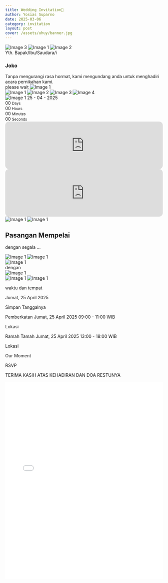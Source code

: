 ```yaml
---
title: Wedding Invitation💍
author: Yosias Suparno
date: 2025-03-06
category: invitation
layout: post
cover: /assets/uhuy/banner.jpg
---
```


<link rel="stylesheet" href="/assets/wedding_invitation/wedding.css">

<!-- loading page -->
<div id="wed-overlay">
    <!-- <img src="/assets/wedding_invitation/images/content/opening-small-background.jpg" class="image-overlay-container" alt="Full Width Image"> -->
    <div class="cover-container">
      <img src="/assets/wedding_invitation/images/content/opening-small-background.jpg" alt="Image 3" class="cover-overlay">
      <img src="/assets/wedding_invitation/images/content/opening-small-name2.png" alt="Image 1" class="cover-overlay">
      <img src="/assets/wedding_invitation/images/content/opening-small-title.png" alt="Image 2" class="cover-overlay">
    <div class="cover-overlay wed-close-section">
        <span>Yth. Bapak/Ibu/Saudara/i</span>
        <h3 id="receivername">Joko</h3> 
        <span>
Tanpa mengurangi rasa hormat,
kami mengundang anda untuk menghadiri
acara pernikahan kami.
        </span>
        <div class="loading-screen" id="loading-screen">
          <span>please wait</span>
          <img src="/assets/wedding_invitation/images/content/loading.gif" alt="Image 1" >
        </div>
        <button id="wed-close-btn" style="display: none">✉️ BUKA UNDANGAN</button>
    </div>
</div>
</div>

<!-- first gallery -->
<div class="wed-image-wrapper">
  <div class="wed-image-container">
      <img src="/assets/wedding_invitation/images/content/earth-small2.jpg" alt="Image 1">
      <img src="/assets/wedding_invitation/images/content/water-small2.gif" alt="Image 2">
      <img src="/assets/wedding_invitation/images/content/fire-small2.jpg" alt="Image 3">
      <img src="/assets/wedding_invitation/images/content/wind-small2.jpg" alt="Image 4">
      <!-- Center Image Positioned Correctly -->
      <div class="wed-center-bottom-image-container">
          <img src="/assets/wedding_invitation/images/content/opening-small-name-short.png" alt="Image 1" class="wed-center-image">
          <span class="wed-center-span">25 - 04 - 2025</span>
      </div>
      
  </div>
</div>


<div class="cd-countdown-wrapper">
  <div class="cd-countdown">
    <div class="cd-time-box">
      <span id="days">00</span>
      <small>Days</small>
    </div>
    <div class="cd-time-box">
      <span id="hours">00</span>
      <small>Hours</small>
    </div>
    <div class="cd-time-box">
      <span id="minutes">00</span>
      <small>Minutes</small>
    </div>
    <div class="cd-time-box">
      <span id="seconds">00</span>
      <small>Seconds</small>
    </div>
  </div>
</div>
<script src="/assets/wedding_invitation/countdown.js"></script>


<iframe style="border-radius:12px" src="https://open.spotify.com/embed/track/0pJfOGfXolKFrlMUJIAiib?utm_source=generator&theme=0" width="100%" height="152" frameBorder="0" allowfullscreen="" allow="autoplay; clipboard-write; encrypted-media; fullscreen; picture-in-picture" loading="lazy"></iframe>
<iframe style="border-radius:12px" src="https://open.spotify.com/embed/track/3jyGsM8Jfk6163HADlNAIg?utm_source=generator&theme=0" width="100%" height="152" frameBorder="0" allowfullscreen="" allow="autoplay; clipboard-write; encrypted-media; fullscreen; picture-in-picture" loading="lazy"></iframe>


 <div class="verse-container">
          <div class="verse">
            <img src="/assets/wedding_invitation/images/content/verse1-bg.jpg" alt="Image 1">
            <img src="/assets/wedding_invitation/images/content/verse1.png" alt="Image 1">
          </div>
  </div>

## Pasangan Mempelai
dengan segala ...


<div class="mempelai-container">
  <div class="mempelai">
          <div class="mempelai-detail-box">
          <img src="/assets/wedding_invitation/images/content/garden-name-bg.png" alt="Image 1">
          <img src="/assets/wedding_invitation/images/content/garden-name.png" alt="Image 1">
          </div>
          <div class="mempelai-box">
            <img src="/assets/wedding_invitation/images/content/garden.jpg" alt="Image 1">
          </div>
  </div>
  dengan
  <div class="mempelai">
          <div class="mempelai-box">
            <img src="/assets/wedding_invitation/images/content/flower.jpg" alt="Image 1">
          </div>
          <div class="mempelai-detail-box">
          <img src="/assets/wedding_invitation/images/content/flower-name-bg.png" alt="Image 1">
          <img src="/assets/wedding_invitation/images/content/flower-name.png" alt="Image 1">
          </div>
  </div>
</div>

waktu dan tempat

Jumat, 25 April 2025

Simpan Tanggalnya


Pemberkatan
Jumat, 25 April 2025 09:00 - 11:00 WIB

Lokasi


Ramah Tamah
Jumat, 25 April 2025 13:00 - 18:00 WIB

Lokasi


Our Moment

RSVP

TERIMA KASIH
ATAS KEHADIRAN DAN DOA RESTUNYA



<iframe src="/assets/wedding_invitation/game.html" style="width: 100%; aspect-ratio: 4 / 5; border: none;"></iframe>





<script>
        document.getElementById("wed-close-btn").addEventListener("click", function() {
            document.getElementById("wed-overlay").style.display = "none";
        });


        // Function to update the paragraph with the hash value
        function updateHashValue() {
            // Get the hash value without the #
            let hash = window.location.hash.substring(1);
            
            // Set the text inside the <p> tag
            document.getElementById("receivername").textContent = hash ? `${hash}` : "-";
        }

        // Run on page load
        updateHashValue();

        // Update the value when the hash changes
        window.addEventListener("hashchange", updateHashValue);

        // Wait for the full page to load
        window.onload = function() {
            // Hide the loading screen
            document.getElementById("loading-screen").style.display = "none";
            
            // Show the content
            // document.getElementById("content").style.display = "block";

            // Enable the button
            document.getElementById("wed-close-btn").style.display = "inline-block";
        };

</script>